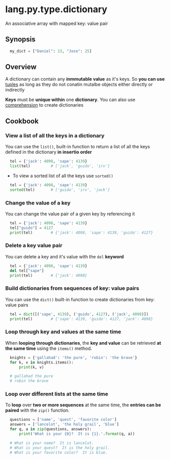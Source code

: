 # lang.py.type.dictionary

An associative array with mapped key: value pair

## Synopsis

```py
  my_dict = ["Daniel": 13, "Jose": 25]
```

## Overview

A dictionary can contain any **inmmutable value** as it's keys. So **you can use**
[tuples](./hsr4.md) as long as they do not conatin mutalbe objects either
directly or indirectly

**Keys** must be **unique within** one **dictionary**. You can also use
[comprehension](./0loj.md) to create dictionaries

## Cookbook

### View a list of all the keys in a dictionary

You can use the `list()`, built-in function to return a list of all the keys
defined in the dictionary **in insertio order**

```py
  tel = {'jack': 4098, 'sape': 4139}
  list(tel)         # ['jack', 'guido', 'irv']
```

- To view a sorted list of all the keys use `sorted()`

```py
  tel = {'jack': 4098, 'sape': 4139}
  sorted(tel)       # ['guido', 'irv', 'jack']
```

### Change the value of a key

You can change the value pair of a given key by referencing it

```py
  tel = {'jack': 4098, 'sape': 4139}
  tel["guido"] = 4127
  print(tel)        # {'jack': 4098, 'sape': 4139, 'guido': 4127}
```

### Delete a key value pair

You can delete a key and it's value with the `del` **keyword**

```py
  tel = {'jack': 4098, 'sape': 4139}
  del tel["sape"]
  print(tel)        # {'jack': 4098}
```

### Build dictionaries from sequences of key: value pairs

You can use the `dict()` built-in function to create dictionaries from key:
value pairs

```py
  tel = dict([('sape', 4139), ('guido', 4127), ('jack', 4098)])
  print(tel)        # {'sape': 4139, 'guido': 4127, 'jack': 4098}
```

### Loop through key and values at the same time

When **looping through dictionaries**, the **key and value** can be
retrieved **at the same time** using the `items()` method.

```py
  knights = {'gallahad': 'the pure', 'robin': 'the brave'}
  for k, v in knights.items():
      print(k, v)

  # gallahad the pure
  # robin the brave
```

### Loop over different lists at the same time

To **loop** over **two or more sequences** at the same time, the **entries can
be paired** with the `zip()` function.

```py
  questions = ['name', 'quest', 'favorite color']
  answers = ['lancelot', 'the holy grail', 'blue']
  for q, a in zip(questions, answers):
      print('What is your {0}?  It is {1}.'.format(q, a))

  # What is your name?  It is lancelot.
  # What is your quest?  It is the holy grail.
  # What is your favorite color?  It is blue.
```
